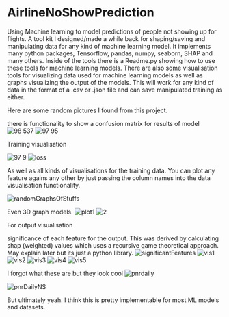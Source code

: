 # AirlineNoShowPrediction
Using Machine learning to model predictions of people not showing up for flights.
A tool kit I designed/made a while back for shaping/saving and manipulating data for any kind of machine learning model. It implements many python packages, Tensorflow, pandas, numpy, seaborn, SHAP and many others.
Inside of the tools there is a Readme.py showing how to use these tools for machine learning models.
There are also some visualisation tools for visualizing data used for machine learning models as well as graphs visualizing the output of the models.
This will work for any kind of data in the format of a .csv or .json file and can save manipulated training as either.

Here are some random pictures I found from this project.

there is functionality to show a confusion matrix for results of model
![98 537](https://user-images.githubusercontent.com/60296036/212785887-6a081085-1fd6-49f2-a7f1-4d2b0a7a15b8.JPG)
![97 95](https://user-images.githubusercontent.com/60296036/212786614-0e2d066b-0e78-45f1-a51f-cba46d0bed6f.JPG)

Training visualisation

![97 9](https://user-images.githubusercontent.com/60296036/212787430-f2819a1e-3e9c-4b64-87ec-a17390845212.JPG)
![loss](https://user-images.githubusercontent.com/60296036/212787460-208a6d3f-c0ec-4e50-8480-3d4aabbb89fe.JPG)


As well as all kinds of visualisations for the training data. You can plot any feature agains any other by just passing the column names into the data visualisation functionality.

![randomGraphsOfStuffs](https://user-images.githubusercontent.com/60296036/212785967-71d1ac3d-77ea-4294-954d-27818c8bf1dc.JPG)

Even 3D graph models.
![plot1](https://user-images.githubusercontent.com/60296036/212787126-0fd70ab5-46b9-4b22-899d-00538cf3d1eb.JPG)
![2](https://user-images.githubusercontent.com/60296036/212787151-b49f2956-59fc-4f98-bb70-06d508a7bd06.JPG)

For output visualisation

significance of each feature for the output. This was derived by calculating shap (weighted) values which uses a recursive game theoretical approach. May explain later but its just a python library.
![significantFeatures](https://user-images.githubusercontent.com/60296036/212786273-9d969f15-f904-431f-aae4-d1d4dbf9774a.JPG)
![vis1](https://user-images.githubusercontent.com/60296036/212787562-433db769-f1d7-43a1-af5a-83ba25c07e46.PNG)
![vis2](https://user-images.githubusercontent.com/60296036/212787577-3bb37922-e22a-428a-8580-547b490054c4.PNG)
![vis3](https://user-images.githubusercontent.com/60296036/212787590-2ccfa8f8-229e-4167-8a16-983afc919196.PNG)
![vis4](https://user-images.githubusercontent.com/60296036/212787599-28ba1ff7-4fb7-4b07-a82d-fa88aab306c3.PNG)
![vis5](https://user-images.githubusercontent.com/60296036/212787612-0d9d672d-d843-4b6a-86f6-58e51bfc671c.PNG)


I forgot what these are but they look cool
![pnrdaily](https://user-images.githubusercontent.com/60296036/212786484-09be1f61-7a9d-4128-8c17-e4351145d394.JPG)

![pnrDailyNS](https://user-images.githubusercontent.com/60296036/212786495-ae9b7a3a-1385-4748-88b3-eb624f9e353b.JPG)

But ultimately yeah. I think this is pretty implementable for most ML models and datasets.
